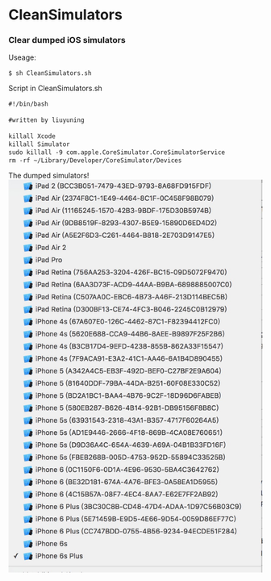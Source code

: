 # CleanSimulators

### Clear dumped iOS simulators

Useage:
```shell
$ sh CleanSimulators.sh
```

Script in CleanSimulators.sh
```shell
#!/bin/bash

#written by liuyuning

killall Xcode
killall Simulator
sudo killall -9 com.apple.CoreSimulator.CoreSimulatorService
rm -rf ~/Library/Developer/CoreSimulator/Devices
```


The dumped simulators!
![CleanSimulators](DumpSimulators.jpg)

